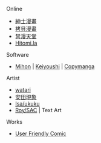 
Online
- [紳士漫畫](https://wnacg.date/)
- [拷貝漫畫](https://www.mangacopy.com/)
- [禁漫天堂](https://jmcmomic.github.io/)
- [Hitomi.la](https://hitomi.la/)

Software
- [Mihon](https://mihon.app/) | [Keiyoushi](https://keiyoushi.github.io/extensions/) | [Copymanga](https://github.com/stevenyomi/copymanga)

Artist
- [watari](https://x.com/nijimukiokuiro)
- [安田現象](https://jp.pinterest.com/gensho_yasuda/)
- [Isa/ukuku](https://afdian.com/a/isasa)
- [Roy/SAC](http://www.roysac.com/default.html) | Text Art

Works
- [User Friendly Comic](https://archive.org/details/user-friendly-comic)

